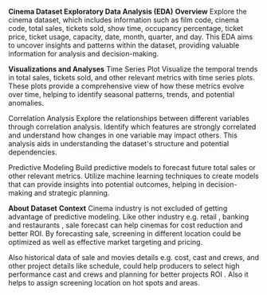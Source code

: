 **Cinema Dataset Exploratory Data Analysis (EDA)**
**Overview**
Explore the cinema dataset, which includes information such as film code, cinema code, total sales, tickets sold, show time, occupancy percentage, ticket price, ticket usage, capacity, date, month, quarter, and day. This EDA aims to uncover insights and patterns within the dataset, providing valuable information for analysis and decision-making.

**Visualizations and Analyses**
Time Series Plot
Visualize the temporal trends in total sales, tickets sold, and other relevant metrics with time series plots. These plots provide a comprehensive view of how these metrics evolve over time, helping to identify seasonal patterns, trends, and potential anomalies.


Correlation Analysis
Explore the relationships between different variables through correlation analysis. Identify which features are strongly correlated and understand how changes in one variable may impact others. This analysis aids in understanding the dataset's structure and potential dependencies.

Predictive Modeling
Build predictive models to forecast future total sales or other relevant metrics. Utilize machine learning techniques to create models that can provide insights into potential outcomes, helping in decision-making and strategic planning.

**About Dataset**
**Context**
Cinema industry is not excluded of getting advantage of predictive modeling. Like other industry e.g. retail , banking and restaurants , sale forecast
can help cinemas for cost reduction and better ROI. By forecasting sale, screening in different location could be optimized as well as effective market targeting and pricing.

Also historical data of sale and movies details e.g. cost, cast and crews, and other project details like schedule, could help producers to select high performance cast and crews and planning for better projects ROI . Also it helps to assign screening location on hot spots and areas.
